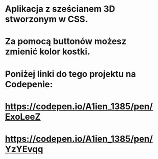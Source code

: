 # Aplikacja z sześcianem 3D stworzonym w CSS.
# Za pomocą buttonów możesz zmienić kolor kostki.
# Poniżej linki do tego projektu na Codepenie:

# https://codepen.io/A1ien_1385/pen/ExoLeeZ
# https://codepen.io/A1ien_1385/pen/YzYEvqq
